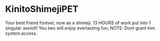 # KinitoShimejiPET
Your best friend forever, now as a shimeji. 13 HOURS of work put into 1 singular axolotl! You two will enjoy everlasting fun, NOTE: Dont grant him system.access.
